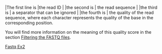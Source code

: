 |The first line is |the read ID           | 
|the second is      | the read sequence    |
|the third is       | a separator that can be ignored |
|the fourth is      | the quality of the read sequence, where each character represents the quality of the base in the corresponding position. 

You will find more information on the meaning of this quality score in the section [Filtering the FASTQ files](../doc/13.filtering_fastq.md). 

[Fastq Ex2](https://github.com/Functional-Genomics/TeachingMaterial/blob/Cancer-Genomics-07-2015/doc/11.fastq.md#exercise-2)
